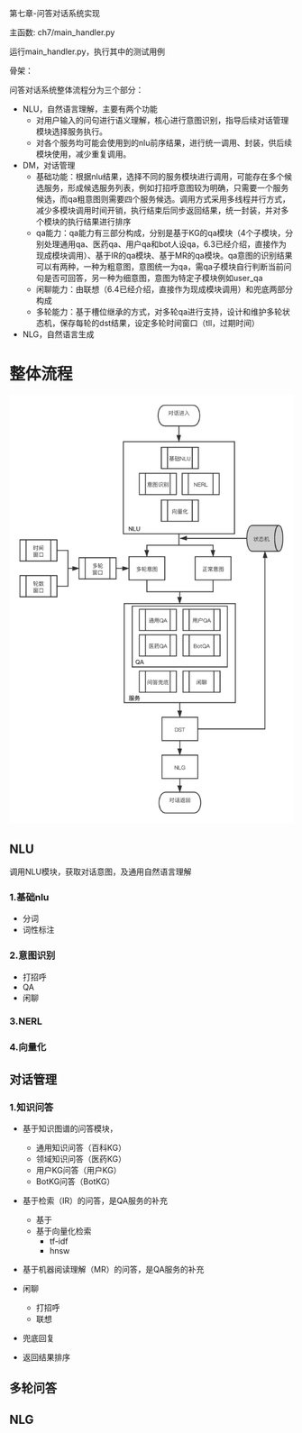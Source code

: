 

第七章-问答对话系统实现

主函数: ch7/main_handler.py

运行main_handler.py，执行其中的测试用例



骨架：

问答对话系统整体流程分为三个部分：

- NLU，自然语言理解，主要有两个功能
  - 对用户输入的问句进行语义理解，核心进行意图识别，指导后续对话管理模块选择服务执行。
  - 对各个服务均可能会使用到的nlu前序结果，进行统一调用、封装，供后续模块使用，减少重复调用。
- DM，对话管理
  - 基础功能：根据nlu结果，选择不同的服务模块进行调用，可能存在多个候选服务，形成候选服务列表，例如打招呼意图较为明确，只需要一个服务候选，而qa粗意图则需要四个服务候选。调用方式采用多线程并行方式，减少多模块调用时间开销，执行结束后同步返回结果，统一封装，并对多个模块的执行结果进行排序
  - qa能力：qa能力有三部分构成，分别是基于KG的qa模块（4个子模块，分别处理通用qa、医药qa、用户qa和bot人设qa，6.3已经介绍，直接作为现成模块调用）、基于IR的qa模块、基于MR的qa模块。qa意图的识别结果可以有两种，一种为粗意图，意图统一为qa，需qa子模块自行判断当前问句是否可回答，另一种为细意图，意图为特定子模块例如user_qa
  - 闲聊能力：由联想（6.4已经介绍，直接作为现成模块调用）和兜底两部分构成
  - 多轮能力：基于槽位继承的方式，对多轮qa进行支持，设计和维护多轮状态机，保存每轮的dst结果，设定多轮时间窗口（tll，过期时间）
- NLG，自然语言生成





# 整体流程

![流程图](dialog_flow.png)



## NLU

调用NLU模块，获取对话意图，及通用自然语言理解



### 1.基础nlu

- 分词
- 词性标注

### 2.意图识别

- 打招呼
- QA
- 闲聊



### 3.NERL



### 4.向量化



## 对话管理

### 1.知识问答

- 基于知识图谱的问答模块，
  - 通用知识问答（百科KG）
  - 领域知识问答（医药KG）
  - 用户KG问答（用户KG）
  - BotKG问答（BotKG）

- 基于检索（IR）的问答，是QA服务的补充
  - 基于
  - 基于向量化检索
    - tf-idf
    - hnsw
- 基于机器阅读理解（MR）的问答，是QA服务的补充

- 闲聊
  - 打招呼
  - 联想
- 兜底回复
- 返回结果排序





## 多轮问答





## NLG

